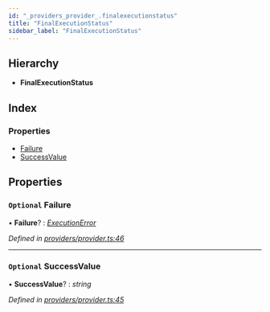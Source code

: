 ```yaml
---
id: "_providers_provider_.finalexecutionstatus"
title: "FinalExecutionStatus"
sidebar_label: "FinalExecutionStatus"
---
```


## Hierarchy

* **FinalExecutionStatus**

## Index

### Properties

* [Failure](_providers_provider_.finalexecutionstatus.md#optional-failure)
* [SuccessValue](_providers_provider_.finalexecutionstatus.md#optional-successvalue)

## Properties

### `Optional` Failure

• **Failure**? : *[ExecutionError](_providers_provider_.executionerror.md)*

*Defined in [providers/provider.ts:46](https://github.com/nearprotocol/nearlib/blob/9123455/src.ts/providers/provider.ts#L46)*

___

### `Optional` SuccessValue

• **SuccessValue**? : *string*

*Defined in [providers/provider.ts:45](https://github.com/nearprotocol/nearlib/blob/9123455/src.ts/providers/provider.ts#L45)*
